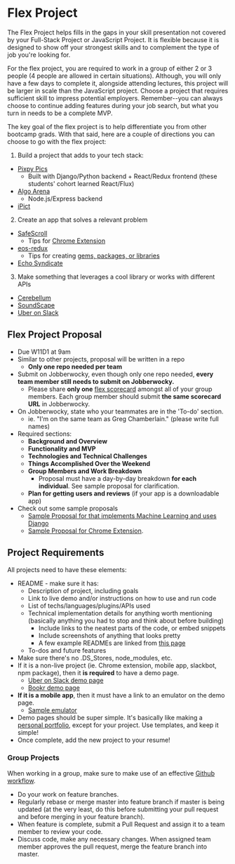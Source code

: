 # Flex Project

The Flex Project helps fills in the gaps in your skill presentation not covered by your Full-Stack Project or JavaScript Project. It is flexible because it is designed to show off your strongest skills and to complement the type of job you're looking for.

For the flex project, you are required to work in a group of either 2 or 3 people (4 people are allowed in certain situations). Although, you will only have a few days to complete it, alongside attending lectures, this project will be larger in scale than the JavaScript project. Choose a project that requires sufficient skill to impress potential employers. Remember--you can always choose to continue adding features during your job search, but what you turn in needs to be a complete MVP.

The key goal of the flex project is to help differentiate you from other bootcamp grads. With that said, here are a couple of directions you can choose to go with the flex project:

1. Build a project that adds to your tech stack:
  * [Pixpy Pics](http://www.pixpy.tech/)
    * Built with Django/Python backend + React/Redux frontend (these students' cohort learned React/Flux)
  * [Algo Arena](http://algorithm-arena.appspot.com/)
    * Node.js/Express backend
  * [iPict](https://itunes.apple.com/us/app/ipict/id1155986338)
2. Create an app that solves a relevant problem
  * [SafeScroll](https://chrome.google.com/webstore/detail/safescroll/lkkeaiancamiccigdofacokfdjegoanm/related)
    * Tips for [Chrome Extension](chrome-extension.md)
  * [eos-redux](https://www.npmjs.com/package/eos-redux)
    * Tips for creating [gems, packages, or libraries](gem-or-library.md)
  * [Echo Syndicate](http://www.echosyndicate.com/#/)
3. Make something that leverages a cool library or works with different APIs
  * [Cerebellum](https://mvelk.github.io/cerebellum/)
  * [SoundScape](http://www.soundsscape.com/)
  * [Uber on Slack](https://uberonslack.com/)

## Flex Project Proposal
  * Due W11D1 at 9am
  * Similar to other projects, proposal will be written in a repo
    * **Only one repo needed per team**
  * Submit on Jobberwocky, even though only one repo needed, **every team member still needs to submit on Jobberwocky.**
    * Please share **only one** [flex scorecard](https://docs.google.com/spreadsheets/d/18tWMvVYWXgPqz0g7MwKQ3EGWKczxQaeTuISgfo34PqM/edit?usp=sharing) amongst all of your group members. Each group member should submit **the same scorecard URL** in Jobberwocky.
  * On Jobberwocky, state who your teammates are in the 'To-do' section.
    * ie. "I'm on the same team as Greg Chamberlain." (please write full names)
  * Required sections:
    * **Background and Overview**
    * **Functionality and MVP**
    * **Technologies and Technical Challenges**
    * **Things Accomplished Over the Weekend**
    * **Group Members and Work Breakdown**
      * Proposal must have a day-by-day breakdown **for each individual**. See sample proposal for clarification.
    * **Plan for getting users and reviews** (if your app is a downloadable app)
  * Check out some sample proposals
    * [Sample Proposal for that implements Machine Learning and uses Django](./flex-sample-proposal2/README.md)
    * [Sample Proposal for Chrome Extension](flex-sample-proposal.md).


## Project Requirements

All projects need to have these elements:
 * README - make sure it has:
   * Description of project, including goals
   * Link to live demo and/or instructions on how to use and run code
   * List of techs/languages/plugins/APIs used
   * Technical implementation details for anything worth mentioning (basically anything you had to stop and think about before building)
     * Include links to the neatest parts of the code, or embed snippets
     * Include screenshots of anything that looks pretty
     * A few example READMEs are linked from [this page][example-readmes]
   * To-dos and future features
 * Make sure there's no .DS_Stores, node_modules, etc.
 * If it is a non-live project (ie. Chrome extension, mobile app, slackbot, npm package), then it **is required** to have a demo page.
   * [Uber on Slack demo page](https://uberonslack.com/)
   * [Bookr demo page](https://vinitp94.github.io/BookrLive/)
 * **If it is a mobile app**, then it must have a link to an emulator on the demo page.
   * [Sample emulator](https://appetize.io/app/kdwf1bge5u8abnak3qgqv898xc?device=nexus5&scale=100&orientation=portrait&osVersion=7.0)
 * Demo pages should be super simple. It's basically like making a [personal portfolio](../../application-materials/portfolio/portfolio.md), except for your project. Use templates, and keep it simple!
 * Once complete, add the new project to your resume!

 [example-readmes]: ../example-readmes.md

### Group Projects

When working in a group, make sure to make use of an effective [Github workflow](https://www.atlassian.com/git/tutorials/syncing).

  * Do your work on feature branches.
  * Regularly rebase or merge master into feature branch if master is being updated (at the very least, do this before submitting your pull request and before merging in your feature branch).
  * When feature is complete, submit a Pull Request and assign it to a team member to review your code.
  * Discuss code, make any necessary changes. When assigned team member approves the pull request, merge the feature branch into master.
